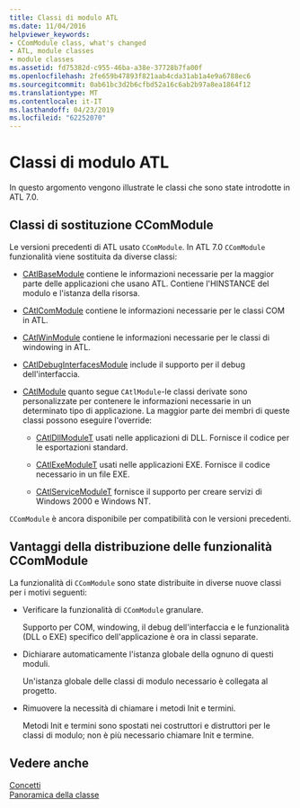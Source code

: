 ```yaml
---
title: Classi di modulo ATL
ms.date: 11/04/2016
helpviewer_keywords:
- CComModule class, what's changed
- ATL, module classes
- module classes
ms.assetid: fd75382d-c955-46ba-a38e-37728b7fa00f
ms.openlocfilehash: 2fe659b47893f821aab4cda31ab1a4e9a6788ec6
ms.sourcegitcommit: 0ab61bc3d2b6cfbd52a16c6ab2b97a8ea1864f12
ms.translationtype: MT
ms.contentlocale: it-IT
ms.lasthandoff: 04/23/2019
ms.locfileid: "62252070"
---
```

# <a name="atl-module-classes"></a>Classi di modulo ATL

In questo argomento vengono illustrate le classi che sono state introdotte in ATL 7.0.

## <a name="ccommodule-replacement-classes"></a>Classi di sostituzione CComModule

Le versioni precedenti di ATL usato `CComModule`. In ATL 7.0 `CComModule` funzionalità viene sostituita da diverse classi:

- [CAtlBaseModule](../atl/reference/catlbasemodule-class.md) contiene le informazioni necessarie per la maggior parte delle applicazioni che usano ATL. Contiene l'HINSTANCE del modulo e l'istanza della risorsa.

- [CAtlComModule](../atl/reference/catlcommodule-class.md) contiene le informazioni necessarie per le classi COM in ATL.

- [CAtlWinModule](../atl/reference/catlwinmodule-class.md) contiene le informazioni necessarie per le classi di windowing in ATL.

- [CAtlDebugInterfacesModule](../atl/reference/catldebuginterfacesmodule-class.md) include il supporto per il debug dell'interfaccia.

- [CAtlModule](../atl/reference/catlmodule-class.md) quanto segue `CAtlModule`-le classi derivate sono personalizzate per contenere le informazioni necessarie in un determinato tipo di applicazione. La maggior parte dei membri di queste classi possono eseguire l'override:

   - [CAtlDllModuleT](../atl/reference/catldllmodulet-class.md) usati nelle applicazioni di DLL. Fornisce il codice per le esportazioni standard.

   - [CAtlExeModuleT](../atl/reference/catlexemodulet-class.md) usati nelle applicazioni EXE. Fornisce il codice necessario in un file EXE.

   - [CAtlServiceModuleT](../atl/reference/catlservicemodulet-class.md) fornisce il supporto per creare servizi di Windows 2000 e Windows NT.

`CComModule` è ancora disponibile per compatibilità con le versioni precedenti.

## <a name="reasons-for-distributing-ccommodule-functionality"></a>Vantaggi della distribuzione delle funzionalità CComModule

La funzionalità di `CComModule` sono state distribuite in diverse nuove classi per i motivi seguenti:

- Verificare la funzionalità di `CComModule` granulare.

   Supporto per COM, windowing, il debug dell'interfaccia e le funzionalità (DLL o EXE) specifico dell'applicazione è ora in classi separate.

- Dichiarare automaticamente l'istanza globale della ognuno di questi moduli.

   Un'istanza globale delle classi di modulo necessario è collegata al progetto.

- Rimuovere la necessità di chiamare i metodi Init e termini.

   Metodi Init e termini sono spostati nei costruttori e distruttori per le classi di modulo; non è più necessario chiamare Init e termine.

## <a name="see-also"></a>Vedere anche

[Concetti](../atl/active-template-library-atl-concepts.md)<br/>
[Panoramica della classe](../atl/atl-class-overview.md)
